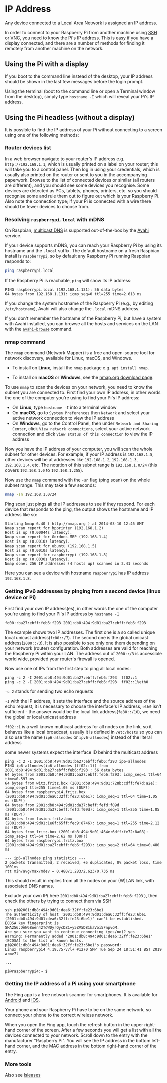 # IP Address

Any device connected to a Local Area Network is assigned an IP address.

In order to connect to your Raspberry Pi from another machine using [SSH](ssh/README.md) or [VNC](vnc/README.md), you need to know the Pi's IP address. This is easy if you have a display connected, and there are a number of methods for finding it remotely from another machine on the network.

## Using the Pi with a display

If you boot to the command line instead of the desktop, your IP address should be shown in the last few messages before the login prompt.

Using the terminal (boot to the command line or open a Terminal window from the desktop), simply type `hostname -I` which will reveal your Pi's IP address.

## Using the Pi headless (without a display)

It is possible to find the IP address of your Pi without connecting to a screen using one of the following methods:

### Router devices list

In a web browser navigate to your router's IP address e.g. `http://192.168.1.1`, which is usually printed on a label on your router; this will take you to a control panel. Then log in using your credentials, which is usually also printed on the router or sent to you in the accompanying paperwork. Browse to the list of connected devices or similar (all routers are different), and you should see some devices you recognise. Some devices are detected as PCs, tablets, phones, printers, etc. so you should recognise some and rule them out to figure out which is your Raspberry Pi. Also note the connection type; if your Pi is connected with a wire there should be fewer devices to choose from.

### Resolving `raspberrypi.local` with mDNS

On Raspbian, [multicast DNS](https://en.wikipedia.org/wiki/Multicast_DNS) is supported out-of-the-box by the [Avahi](https://en.wikipedia.org/wiki/Avahi_%28software%29) service.

If your device supports mDNS, you can reach your Raspberry Pi by using its hostname and the `.local` suffix.
The default hostname on a fresh Raspbian install is `raspberrypi`, so by default any Raspberry Pi running Raspbian responds to:

```bash
ping raspberrypi.local
```

If the Raspberry Pi is reachable, `ping` will show its IP address:

```
PING raspberrypi.local (192.168.1.131): 56 data bytes
64 bytes from 192.168.1.131: icmp_seq=0 ttl=255 time=2.618 ms
```

If you change the system hostname of the Raspberry Pi (e.g., by editing `/etc/hostname`), Avahi will also change the `.local` mDNS address.

If you don't remember the hostname of the Raspberry Pi, but have a system with Avahi installed, you can browse all the hosts and services on the LAN with the [`avahi-browse`](https://linux.die.net/man/1/avahi-browse) command.

### nmap command

The `nmap` command (Network Mapper) is a free and open-source tool for network discovery, available for Linux, macOS, and Windows.

- To install on **Linux**, install the `nmap` package e.g. `apt install nmap`.

- To install on **macOS** or **Windows**, see the [nmap.org download page](http://nmap.org/download.html).

To use `nmap` to scan the devices on your network, you need to know the subnet you are connected to. First find your own IP address, in other words the one of the computer you're using to find your Pi's IP address:

- On **Linux**, type `hostname -I` into a terminal window
- On **macOS**, go to `System Preferences` then `Network` and select your active network connection to view the IP address
- On **Windows**, go to the Control Panel, then under `Network and Sharing Center`, click `View network connections`, select your active network connection and click `View status of this connection` to view the IP address

Now you have the IP address of your computer, you will scan the whole subnet for other devices. For example, if your IP address is `192.168.1.5`, other devices will be at addresses like `192.168.1.2`, `192.168.1.3`, `192.168.1.4`, etc. The notation of this subnet range is `192.168.1.0/24` (this covers `192.168.1.0` to `192.168.1.255`).

Now use the `nmap` command with the `-sn` flag (ping scan) on the whole subnet range. This may take a few seconds:

```bash
nmap -sn 192.168.1.0/24
```

Ping scan just pings all the IP addresses to see if they respond. For each device that responds to the ping, the output shows the hostname and IP address like so:

```
Starting Nmap 6.40 ( http://nmap.org ) at 2014-03-10 12:46 GMT
Nmap scan report for hpprinter (192.168.1.2)
Host is up (0.00044s latency).
Nmap scan report for Gordons-MBP (192.168.1.4)
Host is up (0.0010s latency).
Nmap scan report for ubuntu (192.168.1.5)
Host is up (0.0010s latency).
Nmap scan report for raspberrypi (192.168.1.8)
Host is up (0.0030s latency).
Nmap done: 256 IP addresses (4 hosts up) scanned in 2.41 seconds
```

Here you can see a device with hostname `raspberrypi` has IP address `192.168.1.8`.

### Getting IPv6 addresses by pinging from a second device (linux device or Pi)

First find your own IP address(es), in other words the one of the computer you're using to find your Pi's IP address
by `hostname -I`

`fd00::ba27:ebff:feb6:f293 2001:db8:494:9d01:ba27:ebff:feb6:f293`

The example shows two IP addresses. The first one is a so called unique local unicast address(`fc00::/7`). The second one is the global unicast address(`2000::/3`). It is also possible to see only one them depending on your network (router) configuration. Both addresses are valid for reaching the Raspberry Pi within your LAN. The address out of `2000::/3` is accessible world wide, provided your router's firewall is opened.


Now use one of IPs from the first step to ping all local nodes:

```
ping -c 2 -I 2001:db8:494:9d01:ba27:ebff:feb6:f293  ff02::1
ping -c 2 -I 2001:db8:494:9d01:ba27:ebff:feb6:f293  ff02::1%eth0
```
`-c 2` stands for sending two echo requests

`-I` with the IP address, it sets the interface and the source address of the echo request,
     it is necessary to choose the interface's IP address, 
     `eth0` isn't sufficient - the answer would be the local link address(`fe80::/10`), we need the global or local unicast address
     
`ff02::1` is a well known multicast address for all nodes on the link, so it behaves like a local broadcast, usually it is defined in `/etc/hosts` so you can also use the name (`ip6-allnodes` or `ipv6-allnodes`) instead of the literal address

some newer systems expect the interface ID behind the multicast address    

```
ping -c 2 -I 2001:db8:494:9d01:ba27:ebff:feb6:f293 ip6-allnodes
PING ip6-allnodes(ip6-allnodes (ff02::1)) from 2001:db8:494:9d01:ba27:ebff:feb6:f293 : 56 data bytes
64 bytes from 2001:db8:494:9d01:ba27:ebff:feb6:f293: icmp_seq=1 ttl=64 time=0.597 ms
64 bytes from witz.fritz.box (2001:db8:494:9d01:728b:cdff:fe7d:a2e): icmp_seq=1 ttl=255 time=1.05 ms (DUP!)
64 bytes from raspberrypi4.fritz.box (2001:db8:494:9d01:dea6:32ff:fe23:6be1): icmp_seq=1 ttl=64 time=1.05 ms (DUP!)
64 bytes from 2001:db8:494:9d01:da37:beff:fefd:f09d (2001:db8:494:9d01:da37:beff:fefd:f09d): icmp_seq=1 ttl=255 time=1.05 ms (DUP!)
64 bytes from fusion.fritz.box (2001:db8:494:9d01:1e6f:65ff:fec9:8746): icmp_seq=1 ttl=255 time=2.12 ms (DUP!)
64 bytes from fritz.box (2001:db8:494:9d01:464e:6dff:fe72:8a08): icmp_seq=1 ttl=64 time=2.62 ms (DUP!)
64 bytes from raspberrypi.fritz.box (2001:db8:494:9d01:ba27:ebff:feb6:f293): icmp_seq=2 ttl=64 time=0.480 ms

--- ip6-allnodes ping statistics ---
2 packets transmitted, 2 received, +5 duplicates, 0% packet loss, time 1001ms
rtt min/avg/max/mdev = 0.480/1.283/2.623/0.735 ms

```
This should result in replies from all the nodes on your (W)LAN link, with associated DNS names.

Exclude your own IP( here `2001:db8:494:9d01:ba27:ebff:feb6:f293` ), 
then check the others by trying to connect them via SSH

```
ssh pi@2001:db8:494:9d01:dea6:32ff:fe23:6be1
The authenticity of host '2001:db8:494:9d01:dea6:32ff:fe23:6be1 (2001:db8:494:9d01:dea6:32ff:fe23:6be1)' can't be established.
ECDSA key fingerprint is SHA256:DAW68oen42TdWDyrOycDZ1+y5ZV5D81kaVoi5FnpvoM.
Are you sure you want to continue connecting (yes/no)? yes
Warning: Permanently added '2001:db8:494:9d01:dea6:32ff:fe23:6be1' (ECDSA) to the list of known hosts.
pi@2001:db8:494:9d01:dea6:32ff:fe23:6be1's password: 
Linux raspberrypi4 4.19.75-v7l+ #1270 SMP Tue Sep 24 18:51:41 BST 2019 armv7l

...

pi@raspberrypi4:~ $

```

### Getting the IP address of a Pi using your smartphone

The Fing app is a free network scanner for smartphones. It is available for [Android](https://play.google.com/store/apps/details?id=com.overlook.android.fing) and [iOS](https://itunes.apple.com/gb/app/fing-network-scanner/id430921107?mt=8).

Your phone and your Raspberry Pi have to be on the same network, so connect your phone to the correct wireless network.

When you open the Fing app, touch the refresh button in the upper right-hand corner of the screen. After a few seconds you will get a list with all the devices connected to your network. Scroll down to the entry with the manufacturer "Raspberry Pi". You will see the IP address in the bottom left-hand corner, and the MAC address in the bottom right-hand corner of the entry.

### More tools

Also see [lsleases](https://github.com/j-keck/lsleases)
